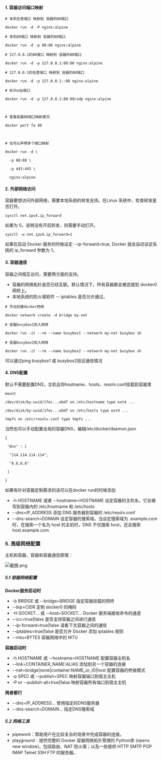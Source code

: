 #### 1. 容器访问端口映射

```
# 本机任意端口 映射到 容器的80端口

docker run -d -P nginx:alpine

# 本机80端口 映射到 容器的80端口

docker run -d -p 80:80 nginx:alpine

# 127.0.0.1的80端口 映射到 容器的80端口

docker run -d -p 127.0.0.1:80:80 nginx:alpine

# 127.0.0.1的任意端口 映射到 容器的80端口

docker run -d -p 127.0.0.1::80 nginx:alpine

# 标识udp端口

docker run -d -p 127.0.0.1:80:80/udp nginx:alpine

 

# 查看容器80端口映射情况

docker port fa 80

 

# 也可以声明多个端口映射

docker run -d \

  -p 80:80 \

  -p 443:443 \

  nginx:alpine
```



#### 2. 外部网络访问

容器要想访问外部网络，需要本地系统的转发支持。在Linux 系统中，检查转发是否打开。

```
sysctl net.ipv4.ip_forward
```

如果为 0，说明没有开启转发，则需要手动打开。

```
sysctl -w net.ipv4.ip_forward=1
```

如果在启动 Docker 服务的时候设定 --ip-forward=true, Docker 就会自动设定系统的 ip_forward 参数为 1。



#### 3. 容器通信

容器之间相互访问，需要两方面的支持。

- 容器的网络拓扑是否已经互联。默认情况下，所有容器都会被连接到 docker0 网桥上。
- 本地系统的防火墙软件 -- iptables 是否允许通过。

```
# 手动创建docker网络

docker network create -d bridge my-net

# 容器busybox1加入网络

docker run -it --rm --name busybox1 --network my-net busybox sh

# 容器busybox2加入网络

docker run -it --rm --name busybox2 --network my-net busybox sh
```



可以通过ping busybox1 或 busybox2验证通信情况



#### 4. DNS配置

默认不需要配置DNS，主机会将hostname、hosts、resolv.conf挂载到容器里

```
mount

/dev/disk/by-uuid/1fec...ebdf on /etc/hostname type ext4 ...

/dev/disk/by-uuid/1fec...ebdf on /etc/hosts type ext4 ...

tmpfs on /etc/resolv.conf type tmpfs ...
```

 

当然也可以手动配置全局的容器DNS，编辑/etc/docker/daemon.json

```
{

 "dns" : [

  "114.114.114.114",

  "8.8.8.8"

 ]

}
```

 

如果有针对容器定制需求的话可以在docker run的时候添加

-  -h HOSTNAME 或者 --hostname=HOSTNAME 设定容器的主机名，它会被写到容器内的 /etc/hostname 和 /etc/hosts
-  --dns=IP_ADDRESS 添加 DNS 服务器到容器的 /etc/resolv.conf 
-  --dns-search=DOMAIN 设定容器的搜索域，当设定搜索域为 .example.com 时，在搜索一个名为 host 的主机时，DNS 不仅搜索 host，还会搜索 host.example.com



### 5. 高级网络配置

主机和容器、容器和容器通信原理：

![截图.png](https://pcc.huitogo.club/%E6%88%AA%E5%9B%BE.png)

 

##### 5.1 容器网络配置

**Docker服务启动时**

- -b BRIDGE 或 --bridge=BRIDGE 指定容器挂载的网桥
- --bip=CIDR 定制 docker0 的掩码
- -H SOCKET... 或 --host=SOCKET... Docker 服务端接收命令的通道
- --icc=true|false 是否支持容器之间进行通信
- --ip-forward=true|false 请看下文容器之间的通信
- --iptables=true|false 是否允许 Docker 添加 iptables 规则
- --mtu=BYTES 容器网络中的 MTU



**容器启动时**

- -h HOSTNAME 或 --hostname=HOSTNAME 配置容器主机名
- --link=CONTAINER_NAME:ALIAS 添加到另一个容器的连接
- --net=bridge|none|container:NAME_or_ID|host 配置容器的桥接模式
- -p SPEC 或 --publish=SPEC 映射容器端口到宿主主机
- -P or --publish-all=true|false 映射容器所有端口到宿主主机



**两者都行**

- --dns=IP_ADDRESS... 使用指定的DNS服务器
- --dns-search=DOMAIN... 指定DNS搜索域



##### 5.2 网络工具

- pipework：帮助用户在比较复杂的场景中完成容器的连接。
- playground：提供完整的 Docker 容器网络拓扑管理的 Python库 (opens new window)，包括路由、NAT 防火墙；以及一些提供 HTTP SMTP POP IMAP Telnet SSH FTP 的服务器。